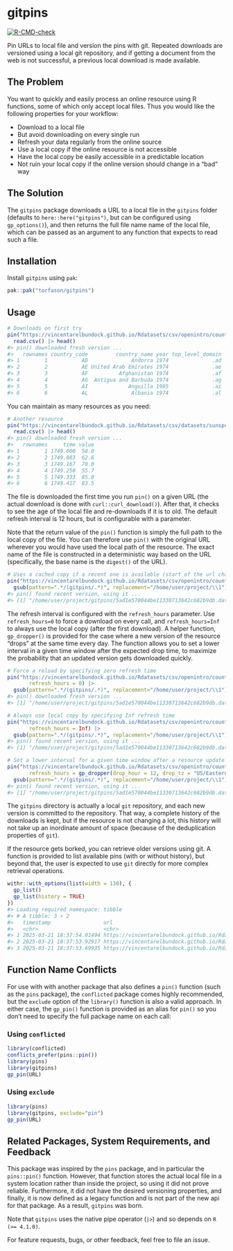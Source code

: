 
<!-- README.md is generated from README.Rmd. Please edit that file -->

# gitpins

<!-- badges: start -->

[![R-CMD-check](https://github.com/torfason/gitpins/actions/workflows/R-CMD-check.yaml/badge.svg)](https://github.com/torfason/gitpins/actions/workflows/R-CMD-check.yaml)
<!-- badges: end -->

Pin URLs to local file and version the pins with git. Repeated downloads
are versioned using a local git repository, and if getting a document
from the web is not successful, a previous local download is made
available.

## The Problem

You want to quickly and easily process an online resource using R
functions, some of which only accept local files. Thus you would like
the following properties for your workflow:

- Download to a local file
- But avoid downloading on every single run
- Refresh your data regularly from the online source
- Use a local copy if the online resource is not accessible
- Have the local copy be easily accessible in a predictable location
- Not ruin your local copy if the online version should change in a
  “bad” way

## The Solution

The `gitpins` package downloads a URL to a local file in the `gitpins`
folder (defaults to `here::here("gitpins")`, but can be configured using
`gp_options()`), and then returns the full file name name of the local
file, which can be passed as an argument to any function that expects to
read such a file.

## Installation

Install `gitpins` using `pak`:

``` r
pak::pak("torfason/gitpins")
```

## Usage

``` r
# Downloads on first try
pin("https://vincentarelbundock.github.io/Rdatasets/csv/openintro/country_iso.csv") |> 
  read.csv() |> head()
#> pin() downloaded fresh version ...
#>   rownames country_code         country_name year top_level_domain
#> 1        1           AD              Andorra 1974              .ad
#> 2        2           AE United Arab Emirates 1974              .ae
#> 3        3           AF          Afghanistan 1974              .af
#> 4        4           AG  Antigua and Barbuda 1974              .ag
#> 5        5           AI             Anguilla 1985              .ai
#> 6        6           AL              Albania 1974              .al
```

You can maintain as many resources as you need:

``` r
# Another resource
pin("https://vincentarelbundock.github.io/Rdatasets/csv/datasets/sunspot.month.csv") |> 
  read.csv() |> head()
#> pin() downloaded fresh version ...
#>   rownames     time value
#> 1        1 1749.000  58.0
#> 2        2 1749.083  62.6
#> 3        3 1749.167  70.0
#> 4        4 1749.250  55.7
#> 5        5 1749.333  85.0
#> 6        6 1749.417  83.5
```

The file is downloaded the first time you run `pin()` on a given URL
(the actual download is done with `curl::curl_download()`). After that,
it checks to see the age of the local file and re-downloads if it is to
old. The default refresh interval is 12 hours, but is configurable with
a parameter.

Note that the return value of the `pin()` function is simply the full
path to the local copy of the file. You can therefore use `pin()` with
the original URL wherever you would have used the local path of the
resource. The exact name of the file is constructed in a deterministic
way based on the URL (specifically, the base name is the `digest()` of
the URL).

``` r
# Uses a cached copy if a recent one is available (start of the url changed for privacy)
pin("https://vincentarelbundock.github.io/Rdatasets/csv/openintro/country_iso.csv") |>
  gsub(pattern=".*/(gitpins/.*)", replacement="/home/user/project/\\1")
#> pin() found recent version, using it ...
#> [1] "/home/user/project/gitpins/5ad1e570044be11330713642c682b9db.data"
```

The refresh interval is configured with the `refresh_hours` parameter.
Use `refresh_hours=0` to force a download on every call, and
`refresh_hours=Inf` to always use the local copy (after the first
download). A helper function, `gp_dropper()` is provided for the case
where a new version of the resource “drops” at the same time every day.
The function allows you to set a lower interval in a given time window
after the expected drop time, to maximize the probability that an
updated version gets downloaded quickly.

``` r
# Force a reload by specifying zero refresh time
pin("https://vincentarelbundock.github.io/Rdatasets/csv/openintro/country_iso.csv",
       refresh_hours = 0) |>
  gsub(pattern=".*/(gitpins/.*)", replacement="/home/user/project/\\1")
#> pin() downloaded fresh version ...
#> [1] "/home/user/project/gitpins/5ad1e570044be11330713642c682b9db.data"

# Always use local copy by specifying Inf refresh time
pin("https://vincentarelbundock.github.io/Rdatasets/csv/openintro/country_iso.csv",
       refresh_hours = Inf) |>
  gsub(pattern=".*/(gitpins/.*)", replacement="/home/user/project/\\1")
#> pin() found recent version, using it ...
#> [1] "/home/user/project/gitpins/5ad1e570044be11330713642c682b9db.data"

# Set a lower interval for a given time window after a resource update "drops"
pin("https://vincentarelbundock.github.io/Rdatasets/csv/openintro/country_iso.csv",
       refresh_hours = gp_dropper(drop_hour = 12, drop_tz = "US/Eastern")) |>
  gsub(pattern=".*/(gitpins/.*)", replacement="/home/user/project/\\1")
#> pin() found recent version, using it ...
#> [1] "/home/user/project/gitpins/5ad1e570044be11330713642c682b9db.data"
```

The `gitpins` directory is actually a local `git` repository, and each
new version is committed to the repository. That way, a complete history
of the downloads is kept, but if the resource is not changing a lot,
this history will not take up an inordinate amount of space (because of
the deduplication properties of `git`).

If the resource gets borked, you can retrieve older versions using git.
A function is provided to list available pins (with or without history),
but beyond that, the user is expected to use `git` directly for more
complex retrieval operations.

``` r
withr::with_options(list(width = 130), {
  gp_list()
  gp_list(history = TRUE)
})
#> Loading required namespace: tibble
#> # A tibble: 3 × 2
#>   timestamp                 url                                                 
#>   <chr>                     <chr>                                               
#> 1 2025-03-21 18:37:54.01494 https://vincentarelbundock.github.io/Rdatasets/csv/…
#> 2 2025-03-21 18:37:53.92917 https://vincentarelbundock.github.io/Rdatasets/csv/…
#> 3 2025-03-21 18:37:53.69935 https://vincentarelbundock.github.io/Rdatasets/csv/…
```

## Function Name Conflicts

For use with with another package that also defines a `pin()` function
(such as the `pins` package), the `conflicted` package comes highly
recommended, but the `exclude` option of the `library()` function is
also a valid approach. In either case, the `gp_pin()` function is
provided as an alias for `pin()` so you don’t need to specify the full
package name on each call:

### Using `conflicted`

``` r
library(conflicted)
conflicts_prefer(pins::pin())
library(pins)
library(gitpins)
gp_pin(URL)
```

### Using `exclude`

``` r
library(pins)
library(gitpins, exclude="pin")
gp_pin(URL)
```

## Related Packages, System Requirements, and Feedback

This package was inspired by the `pins` package, and in particular the
`pins::pin()` function. However, that function stores the actual local
file in a system location rather than inside the project, so using it
did not prove reliable. Furthermore, it did not have the desired
versioning properties, and finally, it is now defined as a legacy
function and is not part of the new api for that package. As a result,
`gitpins` was born.

Note that `gitpins` uses the native pipe operator (`|>`) and so depends
on `R (>= 4.1.0)`.

For feature requests, bugs, or other feedback, feel free to file an
issue.
